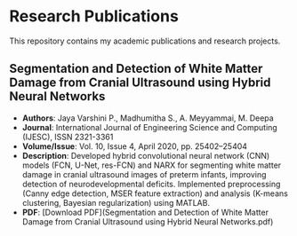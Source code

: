 # Research Publications
This repository contains my academic publications and research projects.

## Segmentation and Detection of White Matter Damage from Cranial Ultrasound using Hybrid Neural Networks
- **Authors**: Jaya Varshini P., Madhumitha S., A. Meyyammai, M. Deepa
- **Journal**: International Journal of Engineering Science and Computing (IJESC), ISSN 2321-3361
- **Volume/Issue**: Vol. 10, Issue 4, April 2020, pp. 25402–25404
- **Description**: Developed hybrid convolutional neural network (CNN) models (FCN, U-Net, res-FCN) and NARX for segmenting white matter damage in cranial ultrasound images of preterm infants, improving detection of neurodevelopmental deficits. Implemented preprocessing (Canny edge detection, MSER feature extraction) and analysis (K-means clustering, Bayesian regularization) using MATLAB.
- **PDF**: [Download PDF](Segmentation and Detection of White Matter Damage from Cranial Ultrasound using Hybrid Neural Networks.pdf)
